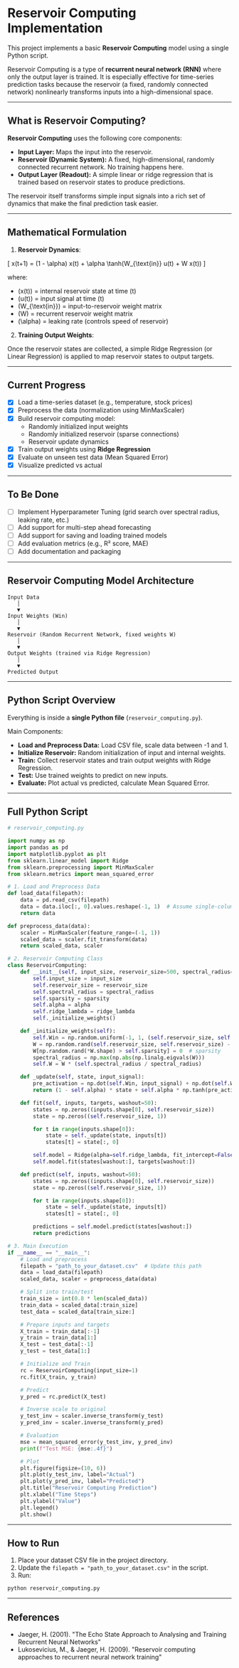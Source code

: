 # Reservoir Computing Implementation

This project implements a basic **Reservoir Computing** model using a single Python script.

Reservoir Computing is a type of **recurrent neural network (RNN)** where only the output layer is trained. It is especially effective for time-series prediction tasks because the reservoir (a fixed, randomly connected network) nonlinearly transforms inputs into a high-dimensional space.

---

## What is Reservoir Computing?

**Reservoir Computing** uses the following core components:

- **Input Layer:** Maps the input into the reservoir.
- **Reservoir (Dynamic System):** A fixed, high-dimensional, randomly connected recurrent network. No training happens here.
- **Output Layer (Readout):** A simple linear or ridge regression that is trained based on reservoir states to produce predictions.

The reservoir itself transforms simple input signals into a rich set of dynamics that make the final prediction task easier.

---

## Mathematical Formulation

1. **Reservoir Dynamics**:

\[
x(t+1) = (1 - \alpha) x(t) + \alpha \tanh(W_{\text{in}} u(t) + W x(t))
\]

where:
- \(x(t)\) = internal reservoir state at time \(t\)
- \(u(t)\) = input signal at time \(t\)
- \(W_{\text{in}}\) = input-to-reservoir weight matrix
- \(W\) = recurrent reservoir weight matrix
- \(\alpha\) = leaking rate (controls speed of reservoir)

2. **Training Output Weights**:

Once the reservoir states are collected, a simple Ridge Regression (or Linear Regression) is applied to map reservoir states to output targets.

---

## Current Progress

- [x] Load a time-series dataset (e.g., temperature, stock prices)
- [x] Preprocess the data (normalization using MinMaxScaler)
- [x] Build reservoir computing model:
  - Randomly initialized input weights
  - Randomly initialized reservoir (sparse connections)
  - Reservoir update dynamics
- [x] Train output weights using **Ridge Regression**
- [x] Evaluate on unseen test data (Mean Squared Error)
- [x] Visualize predicted vs actual

---

## To Be Done

- [ ] Implement Hyperparameter Tuning (grid search over spectral radius, leaking rate, etc.)
- [ ] Add support for multi-step ahead forecasting
- [ ] Add support for saving and loading trained models
- [ ] Add evaluation metrics (e.g., R² score, MAE)
- [ ] Add documentation and packaging

---

## Reservoir Computing Model Architecture

```text
Input Data
   │
   ▼
Input Weights (Win)
   │
   ▼
Reservoir (Random Recurrent Network, fixed weights W)
   │
   ▼
Output Weights (trained via Ridge Regression)
   │
   ▼
Predicted Output
```

---

## Python Script Overview

Everything is inside a **single Python file** (`reservoir_computing.py`).

Main Components:

- **Load and Preprocess Data:** Load CSV file, scale data between -1 and 1.
- **Initialize Reservoir:** Random initialization of input and internal weights.
- **Train:** Collect reservoir states and train output weights with Ridge Regression.
- **Test:** Use trained weights to predict on new inputs.
- **Evaluate:** Plot actual vs predicted, calculate Mean Squared Error.

---

## Full Python Script

```python
# reservoir_computing.py

import numpy as np
import pandas as pd
import matplotlib.pyplot as plt
from sklearn.linear_model import Ridge
from sklearn.preprocessing import MinMaxScaler
from sklearn.metrics import mean_squared_error

# 1. Load and Preprocess Data
def load_data(filepath):
    data = pd.read_csv(filepath)
    data = data.iloc[:, 0].values.reshape(-1, 1)  # Assume single-column time series
    return data

def preprocess_data(data):
    scaler = MinMaxScaler(feature_range=(-1, 1))
    scaled_data = scaler.fit_transform(data)
    return scaled_data, scaler

# 2. Reservoir Computing Class
class ReservoirComputing:
    def __init__(self, input_size, reservoir_size=500, spectral_radius=0.9, sparsity=0.1, alpha=0.3, ridge_lambda=1e-6):
        self.input_size = input_size
        self.reservoir_size = reservoir_size
        self.spectral_radius = spectral_radius
        self.sparsity = sparsity
        self.alpha = alpha
        self.ridge_lambda = ridge_lambda
        self._initialize_weights()

    def _initialize_weights(self):
        self.Win = np.random.uniform(-1, 1, (self.reservoir_size, self.input_size))
        W = np.random.rand(self.reservoir_size, self.reservoir_size) - 0.5
        W[np.random.rand(*W.shape) > self.sparsity] = 0  # sparsity
        spectral_radius = np.max(np.abs(np.linalg.eigvals(W)))
        self.W = W * (self.spectral_radius / spectral_radius)

    def _update(self, state, input_signal):
        pre_activation = np.dot(self.Win, input_signal) + np.dot(self.W, state)
        return (1 - self.alpha) * state + self.alpha * np.tanh(pre_activation)

    def fit(self, inputs, targets, washout=50):
        states = np.zeros((inputs.shape[0], self.reservoir_size))
        state = np.zeros((self.reservoir_size, 1))

        for t in range(inputs.shape[0]):
            state = self._update(state, inputs[t])
            states[t] = state[:, 0]

        self.model = Ridge(alpha=self.ridge_lambda, fit_intercept=False)
        self.model.fit(states[washout:], targets[washout:])

    def predict(self, inputs, washout=50):
        states = np.zeros((inputs.shape[0], self.reservoir_size))
        state = np.zeros((self.reservoir_size, 1))

        for t in range(inputs.shape[0]):
            state = self._update(state, inputs[t])
            states[t] = state[:, 0]

        predictions = self.model.predict(states[washout:])
        return predictions

# 3. Main Execution
if __name__ == "__main__":
    # Load and preprocess
    filepath = "path_to_your_dataset.csv"  # Update this path
    data = load_data(filepath)
    scaled_data, scaler = preprocess_data(data)

    # Split into train/test
    train_size = int(0.8 * len(scaled_data))
    train_data = scaled_data[:train_size]
    test_data = scaled_data[train_size:]

    # Prepare inputs and targets
    X_train = train_data[:-1]
    y_train = train_data[1:]
    X_test = test_data[:-1]
    y_test = test_data[1:]

    # Initialize and Train
    rc = ReservoirComputing(input_size=1)
    rc.fit(X_train, y_train)

    # Predict
    y_pred = rc.predict(X_test)

    # Inverse scale to original
    y_test_inv = scaler.inverse_transform(y_test)
    y_pred_inv = scaler.inverse_transform(y_pred)

    # Evaluation
    mse = mean_squared_error(y_test_inv, y_pred_inv)
    print(f"Test MSE: {mse:.4f}")

    # Plot
    plt.figure(figsize=(10, 6))
    plt.plot(y_test_inv, label="Actual")
    plt.plot(y_pred_inv, label="Predicted")
    plt.title("Reservoir Computing Prediction")
    plt.xlabel("Time Steps")
    plt.ylabel("Value")
    plt.legend()
    plt.show()
```

---

## How to Run

1. Place your dataset CSV file in the project directory.
2. Update the `filepath = "path_to_your_dataset.csv"` in the script.
3. Run:

```bash
python reservoir_computing.py
```

---

## References

- Jaeger, H. (2001). "The Echo State Approach to Analysing and Training Recurrent Neural Networks"
- Lukosevicius, M., & Jaeger, H. (2009). "Reservoir computing approaches to recurrent neural network training"
